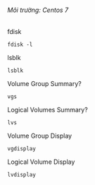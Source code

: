 ###### Môi trường: Centos 7

fdisk

    fdisk -l

lsblk

    lsblk

Volume Group Summary?

    vgs

Logical Volumes Summary?

    lvs

Volume Group Display

    vgdisplay

Logical Volume Display

    lvdisplay
